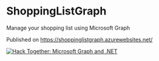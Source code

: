 # ShoppingListGraph
Manage your shopping list using Microsoft Graph

Published on https://shoppinglistgraph.azurewebsites.net/


[![Hack Together: Microsoft Graph and .NET](https://img.shields.io/badge/Microsoft%20-Hack--Together-orange?style=for-the-badge&logo=microsoft)](https://github.com/microsoft/hack-together)
